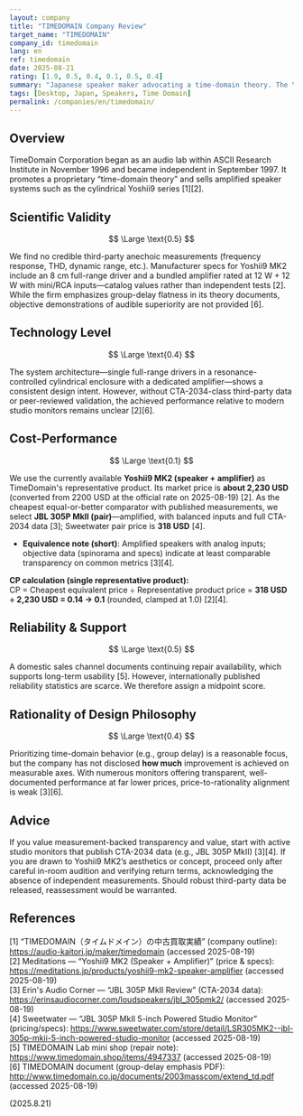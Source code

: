 ```yaml
---
layout: company
title: "TIMEDOMAIN Company Review"
target_name: "TIMEDOMAIN"
company_id: timedomain
lang: en
ref: timedomain
date: 2025-08-21
rating: [1.9, 0.5, 0.4, 0.1, 0.5, 0.4]
summary: "Japanese speaker maker advocating a time-domain theory. The Yoshii9 line presents a clear concept, but the lack of independent measurements and weak price justification keep the overall score low."
tags: [Desktop, Japan, Speakers, Time Domain]
permalink: /companies/en/timedomain/
---
```

## Overview

TimeDomain Corporation began as an audio lab within ASCII Research Institute in November 1996 and became independent in September 1997. It promotes a proprietary “time-domain theory” and sells amplified speaker systems such as the cylindrical Yoshii9 series [1][2].

## Scientific Validity

$$ \Large \text{0.5} $$

We find no credible third-party anechoic measurements (frequency response, THD, dynamic range, etc.). Manufacturer specs for Yoshii9 MK2 include an 8 cm full-range driver and a bundled amplifier rated at 12 W + 12 W with mini/RCA inputs—catalog values rather than independent tests [2]. While the firm emphasizes group-delay flatness in its theory documents, objective demonstrations of audible superiority are not provided [6].

## Technology Level

$$ \Large \text{0.4} $$

The system architecture—single full-range drivers in a resonance-controlled cylindrical enclosure with a dedicated amplifier—shows a consistent design intent. However, without CTA-2034-class third-party data or peer-reviewed validation, the achieved performance relative to modern studio monitors remains unclear [2][6].

## Cost-Performance

$$ \Large \text{0.1} $$

We use the currently available **Yoshii9 MK2 (speaker + amplifier)** as TimeDomain's representative product. Its market price is **about 2,230 USD** (converted from 2200 USD at the official rate on 2025-08-19) [2]. As the cheapest equal-or-better comparator with published measurements, we select **JBL 305P MkII (pair)**—amplified, with balanced inputs and full CTA-2034 data [3]; Sweetwater pair price is **318 USD** [4].

- **Equivalence note (short)**: Amplified speakers with analog inputs; objective data (spinorama and specs) indicate at least comparable transparency on common metrics [3][4].

**CP calculation (single representative product):**  
CP = Cheapest equivalent price ÷ Representative product price = **318 USD ÷ 2,230 USD = 0.14 → 0.1** (rounded, clamped at 1.0) [2][4].

## Reliability & Support

$$ \Large \text{0.5} $$

A domestic sales channel documents continuing repair availability, which supports long-term usability [5]. However, internationally published reliability statistics are scarce. We therefore assign a midpoint score.

## Rationality of Design Philosophy

$$ \Large \text{0.4} $$

Prioritizing time-domain behavior (e.g., group delay) is a reasonable focus, but the company has not disclosed **how much** improvement is achieved on measurable axes. With numerous monitors offering transparent, well-documented performance at far lower prices, price-to-rationality alignment is weak [3][6].

## Advice

If you value measurement-backed transparency and value, start with active studio monitors that publish CTA-2034 data (e.g., JBL 305P MkII) [3][4]. If you are drawn to Yoshii9 MK2’s aesthetics or concept, proceed only after careful in-room audition and verifying return terms, acknowledging the absence of independent measurements. Should robust third-party data be released, reassessment would be warranted.

## References

[1] “TIMEDOMAIN（タイムドメイン）の中古買取実績” (company outline): https://audio-kaitori.jp/maker/timedomain (accessed 2025-08-19)  
[2] Meditations — “Yoshii9 MK2 (Speaker + Amplifier)” (price & specs): https://meditations.jp/products/yoshii9-mk2-speaker-amplifier (accessed 2025-08-19)  
[3] Erin's Audio Corner — “JBL 305P MkII Review” (CTA-2034 data): https://erinsaudiocorner.com/loudspeakers/jbl_305pmk2/ (accessed 2025-08-19)  
[4] Sweetwater — “JBL 305P MkII 5-inch Powered Studio Monitor” (pricing/specs): https://www.sweetwater.com/store/detail/LSR305MK2--jbl-305p-mkii-5-inch-powered-studio-monitor (accessed 2025-08-19)  
[5] TIMEDOMAIN Lab mini shop (repair note): https://www.timedomain.shop/items/4947337 (accessed 2025-08-19)  
[6] TIMEDOMAIN document (group-delay emphasis PDF): http://www.timedomain.co.jp/documents/2003masscom/extend_td.pdf (accessed 2025-08-19)

(2025.8.21)

